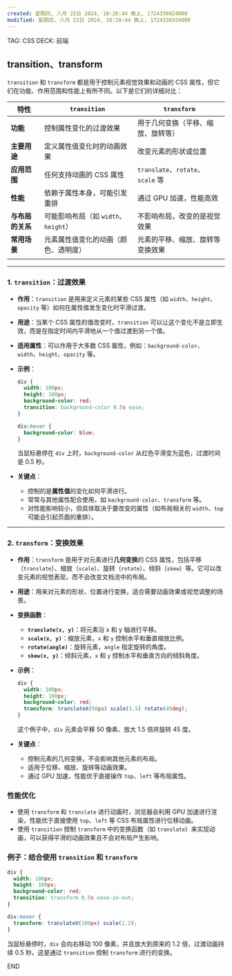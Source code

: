 ```yaml
---
created: 星期四, 八月 22日 2024, 10:28:44 晚上, 1724336924000
modified: 星期四, 八月 22日 2024, 10:28:44 晚上, 1724336924000
---
```


TAG: CSS
DECK: 前端

## transition、transform

`transition` 和 `transform` 都是用于控制元素视觉效果和动画的 CSS 属性，但它们在功能、作用范围和性能上有所不同。以下是它们的详细对比：


| 特性         | `transition`               | `transform`                    |
| ---------- | -------------------------- | ------------------------------ |
| **功能**     | 控制属性变化的过渡效果                | 用于几何变换（平移、缩放、旋转等）              |
| **主要用途**   | 定义属性值变化时的动画效果              | 改变元素的形状或位置                     |
| **应用范围**   | 任何支持动画的 CSS 属性             | `translate`、`rotate`、`scale` 等 |
| **性能**     | 依赖于属性本身，可能引发重排             | 通过 GPU 加速，性能高效                 |
| **与布局的关系** | 可能影响布局（如 `width`、`height`） | 不影响布局，改变的是视觉效果                 |
| **常用场景**   | 元素属性值变化的动画（颜色、透明度）         | 元素的平移、缩放、旋转等变换效果               |
|            |                            |                                |

---

### 1. **`transition`：过渡效果**
- **作用**：`transition` 是用来定义元素的某些 CSS 属性（如 `width`、`height`、`opacity` 等）如何在属性值发生变化时平滑过渡。
- **用途**：当某个 CSS 属性的值改变时，`transition` 可以让这个变化不是立即生效，而是在指定时间内平滑地从一个值过渡到另一个值。
- **适用属性**：可以作用于大多数 CSS 属性，例如：`background-color`、`width`、`height`、`opacity` 等。
  
- **示例**：
  ```css
  div {
    width: 100px;
    height: 100px;
    background-color: red;
    transition: background-color 0.5s ease;
  }

  div:hover {
    background-color: blue;
  }
  ```
  当鼠标悬停在 `div` 上时，`background-color` 从红色平滑变为蓝色，过渡时间是 0.5 秒。

- **关键点**：
  - 控制的是**属性值**的变化如何平滑进行。
  - 常常与其他属性配合使用，如 `background-color`、`transform` 等。
  - 对性能影响较小，但具体取决于要改变的属性（如布局相关的 `width`、`top` 可能会引起页面的重排）。

---

### 2. **`transform`：变换效果**
- **作用**：`transform` 是用于对元素进行**几何变换**的 CSS 属性，包括平移（`translate`）、缩放（`scale`）、旋转（`rotate`）、倾斜（`skew`）等。它可以改变元素的视觉表现，而不会改变文档流中的布局。
- **用途**：用来对元素的形状、位置进行变换，适合需要动画效果或视觉调整的场景。

- **变换函数**：
  - **`translate(x, y)`**：将元素沿 x 和 y 轴进行平移。
  - **`scale(x, y)`**：缩放元素，`x` 和 `y` 控制水平和垂直缩放比例。
  - **`rotate(angle)`**：旋转元素，`angle` 指定旋转的角度。
  - **`skew(x, y)`**：倾斜元素，`x` 和 `y` 控制水平和垂直方向的倾斜角度。

- **示例**：
  ```css
  div {
    width: 100px;
    height: 100px;
    background-color: red;
    transform: translateX(50px) scale(1.5) rotate(45deg);
  }
  ```
  这个例子中，`div` 元素会平移 50 像素、放大 1.5 倍并旋转 45 度。

- **关键点**：
  - 控制元素的几何变换，不会影响其他元素的布局。
  - 适用于位移、缩放、旋转等动画效果。
  - 通过 GPU 加速，性能优于直接操作 `top`、`left` 等布局属性。


### **性能优化**
- 使用 `transform` 和 `translate` 进行动画时，浏览器会利用 GPU 加速进行渲染，性能优于直接使用 `top`、`left` 等 CSS 布局属性进行位移动画。
- 使用 `transition` 控制 `transform` 中的变换函数（如 `translate`）来实现动画，可以获得平滑的动画效果且不会对布局产生影响。

### 例子：结合使用 `transition` 和 `transform`
```css
div {
  width: 100px;
  height: 100px;
  background-color: red;
  transition: transform 0.5s ease-in-out;
}

div:hover {
  transform: translateX(100px) scale(1.2);
}
```
当鼠标悬停时，`div` 会向右移动 100 像素，并且放大到原来的 1.2 倍，过渡动画持续 0.5 秒。这是通过 `transition` 控制 `transform` 进行的变换。


END
<!--ID: 1726849882615-->
